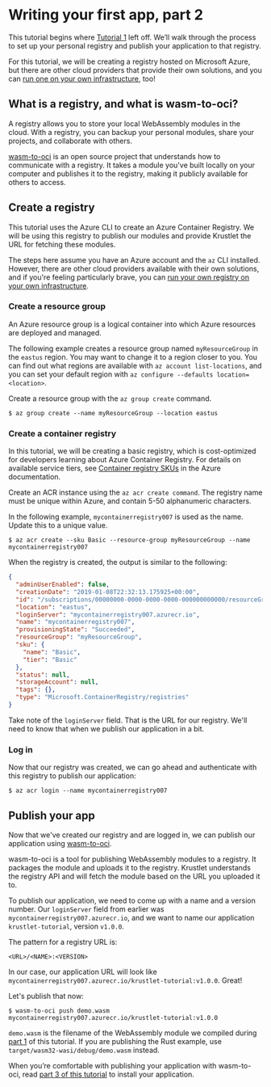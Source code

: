 # Writing your first app, part 2

This tutorial begins where [Tutorial 1](tutorial01.md) left off. We’ll walk through the process to
set up your personal registry and publish your application to that registry.

For this tutorial, we will be creating a registry hosted on Microsoft Azure, but there are other
cloud providers that provide their own solutions, and you can [run one on your own
infrastructure](https://github.com/docker/distribution), too!

## What is a registry, and what is wasm-to-oci?

A registry allows you to store your local WebAssembly modules in the cloud. With a registry, you can
backup your personal modules, share your projects, and collaborate with others.

[wasm-to-oci][] is an open source project that understands how to communicate with a registry. It
takes a module you've built locally on your computer and publishes it to the registry, making it
publicly available for others to access.

## Create a registry

This tutorial uses the Azure CLI to create an Azure Container Registry. We will be using this
registry to publish our modules and provide Krustlet the URL for fetching these modules.

The steps here assume you have an Azure account and the `az` CLI installed. However, there are other
cloud providers available with their own solutions, and if you're feeling particularly brave, you
can [run your own registry on your own infrastructure](https://github.com/docker/distribution).

### Create a resource group

An Azure resource group is a logical container into which Azure resources are deployed and managed.

The following example creates a resource group named `myResourceGroup` in the `eastus` region. You
may want to change it to a region closer to you. You can find out what regions are available with
`az account list-locations`, and you can set your default region with `az configure --defaults
location=<location>`.

Create a resource group with the `az group create` command.

```console
$ az group create --name myResourceGroup --location eastus
```

### Create a container registry

In this tutorial, we will be creating a basic registry, which is cost-optimized for developers
learning about Azure Container Registry. For details on available service tiers, see [Container
registry SKUs](https://docs.microsoft.com/en-us/azure/container-registry/container-registry-skus) in
the Azure documentation.

Create an ACR instance using the `az acr create command`. The registry name must be unique within
Azure, and contain 5-50 alphanumeric characters.

In the following example, `mycontainerregistry007` is used as the name. Update this to a unique
value.

```console
$ az acr create --sku Basic --resource-group myResourceGroup --name mycontainerregistry007
```

When the registry is created, the output is similar to the following:

```json
{
  "adminUserEnabled": false,
  "creationDate": "2019-01-08T22:32:13.175925+00:00",
  "id": "/subscriptions/00000000-0000-0000-0000-000000000000/resourceGroups/myResourceGroup/providers/Microsoft.ContainerRegistry/registries/mycontainerregistry007",
  "location": "eastus",
  "loginServer": "mycontainerregistry007.azurecr.io",
  "name": "mycontainerregistry007",
  "provisioningState": "Succeeded",
  "resourceGroup": "myResourceGroup",
  "sku": {
    "name": "Basic",
    "tier": "Basic"
  },
  "status": null,
  "storageAccount": null,
  "tags": {},
  "type": "Microsoft.ContainerRegistry/registries"
}
```

Take note of the `loginServer` field. That is the URL for our registry. We'll need to know that when
we publish our application in a bit.

### Log in

Now that our registry was created, we can go ahead and authenticate with this registry to publish
our application:

```console
$ az acr login --name mycontainerregistry007
```

## Publish your app

Now that we've created our registry and are logged in, we can publish our application using
[wasm-to-oci][].

wasm-to-oci is a tool for publishing WebAssembly modules to a registry. It packages the module and
uploads it to the registry. Krustlet understands the registry API and will fetch the module based on
the URL you uploaded it to.

To publish our application, we need to come up with a name and a version number. Our `loginServer`
field from earlier was `mycontainerregistry007.azurecr.io`, and we want to name our application
`krustlet-tutorial`, version `v1.0.0`.

The pattern for a registry URL is:

```text
<URL>/<NAME>:<VERSION>
```

In our case, our application URL will look like
`mycontainerregistry007.azurecr.io/krustlet-tutorial:v1.0.0`. Great!

Let's publish that now:

```console
$ wasm-to-oci push demo.wasm mycontainerregistry007.azurecr.io/krustlet-tutorial:v1.0.0
```

`demo.wasm` is the filename of the WebAssembly module we compiled during [part 1](tutorial01.md) of
this tutorial. If you are publishing the Rust example, use `target/wasm32-wasi/debug/demo.wasm`
instead.

When you’re comfortable with publishing your application with wasm-to-oci, read [part 3 of this
tutorial](tutorial03.md) to install your application.

[wasm-to-oci]: https://github.com/engineerd/wasm-to-oci
